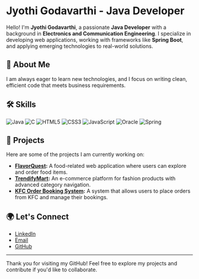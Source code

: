 # Jyothi Godavarthi - Java Developer

Hello! I'm **Jyothi Godavarthi**, a passionate **Java Developer** with a background in **Electronics and Communication Engineering**. I specialize in developing web applications, working with frameworks like **Spring Boot**, and applying emerging technologies to real-world solutions.

## 🌱 About Me

I am always eager to learn new technologies, and I focus on writing clean, efficient code that meets business requirements. 

## 🛠️ Skills

![Java](https://img.shields.io/static/v1?label=&message=Java&color=black&logo=java&logoColor=white&style=flat-square)
![C](https://img.shields.io/static/v1?label=&message=C&color=blue&logo=c&logoColor=white&style=flat-square)
![HTML5](https://img.shields.io/static/v1?label=&message=HTML5&color=orange&logo=html5&logoColor=white&style=flat-square)
![CSS3](https://img.shields.io/static/v1?label=&message=CSS3&color=blue&logo=css3&logoColor=white&style=flat-square)
![JavaScript](https://img.shields.io/static/v1?label=&message=JavaScript&color=yellow&logo=javascript&logoColor=white&style=flat-square)
![Oracle](https://img.shields.io/static/v1?label=&message=Oracle&color=F80000&logo=oracle&logoColor=white&style=flat-square)
![Spring](https://img.shields.io/static/v1?label=&message=Spring&color=green&logo=spring&logoColor=white&style=flat-square)







## 🚀 Projects

Here are some of the projects I am currently working on:

- **[FlavorQuest](https://github.com/Jyothigodavarthi/FlavorQuest):** A food-related web application where users can explore and order food items.
- **[TrendifyMart](https://github.com/Jyothigodavarthi/TrendifyMart):** An e-commerce platform for fashion products with advanced category navigation.
- **[KFC Order Booking System](https://github.com/Jyothigodavarthi/KFC-Order-Booking-System):** A system that allows users to place orders from KFC and manage their bookings.

## 🌍 Let's Connect

- [LinkedIn](https://www.linkedin.com/in/jyothigodavarthi)
- [Email](mailto:jyothigodavarthi13@gmail.com)
- [GitHub](https://github.com/Jyothigodavarthi)

---

Thank you for visiting my GitHub! Feel free to explore my projects and contribute if you'd like to collaborate.

